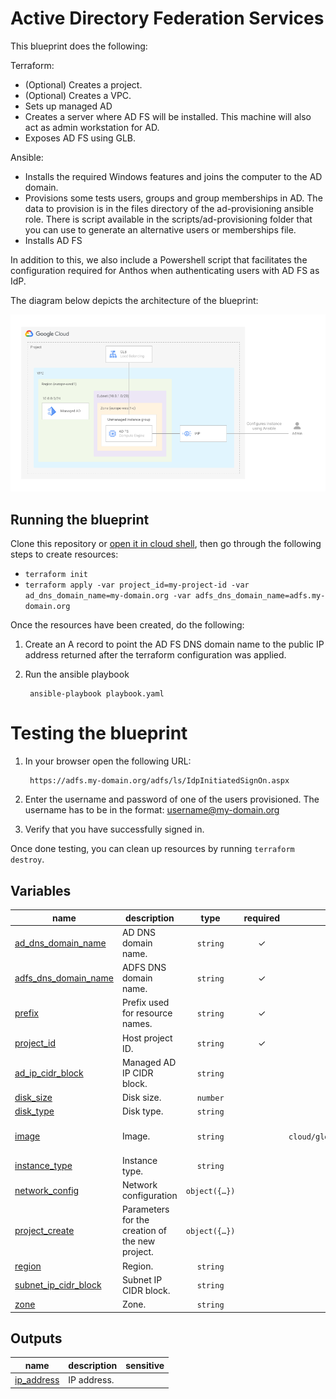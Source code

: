 # Active Directory Federation Services

This blueprint does the following:

Terraform:

- (Optional) Creates a project.
- (Optional) Creates a VPC.
- Sets up managed AD
- Creates a server where AD FS will be installed. This machine will also act as admin workstation for AD.
- Exposes AD FS using GLB.

Ansible:

- Installs the required Windows features and joins the computer to the AD domain.
- Provisions some tests users, groups and group memberships in AD. The data to provision is in the files directory of the ad-provisioning ansible role. There is script available in the scripts/ad-provisioning folder that you can use to generate an alternative users or memberships file.
- Installs AD FS

In addition to this, we also include a Powershell script that facilitates the configuration required for Anthos when authenticating users with AD FS as IdP.

The diagram below depicts the architecture of the blueprint:

![Architecture](architecture.png)

## Running the blueprint

Clone this repository or [open it in cloud shell](https://ssh.cloud.google.com/cloudshell/editor?cloudshell_git_repo=https%3A%2F%2Fgithub.com%2Fterraform-google-modules%2Fcloud-foundation-fabric&cloudshell_print=cloud-shell-readme.txt&cloudshell_working_dir=blueprints%2Fcloud-operations%2Fadfs), then go through the following steps to create resources:

- `terraform init`
- `terraform apply -var project_id=my-project-id -var ad_dns_domain_name=my-domain.org -var adfs_dns_domain_name=adfs.my-domain.org`

Once the resources have been created, do the following:

1. Create an A record to point the AD FS DNS domain name to the public IP address returned after the terraform configuration was applied.
2. Run the ansible playbook

        ansible-playbook playbook.yaml

# Testing the blueprint

1. In your browser open the following URL:

        https://adfs.my-domain.org/adfs/ls/IdpInitiatedSignOn.aspx

2. Enter the username and password of one of the users provisioned. The username has to be in the format: username@my-domain.org
3. Verify that you have successfully signed in.

Once done testing, you can clean up resources by running `terraform destroy`.
<!-- BEGIN TFDOC -->

## Variables

| name | description | type | required | default |
|---|---|:---:|:---:|:---:|
| [ad_dns_domain_name](variables.tf#L15) | AD DNS domain name. | <code>string</code> | ✓ |  |
| [adfs_dns_domain_name](variables.tf#L26) | ADFS DNS domain name. | <code>string</code> | ✓ |  |
| [prefix](variables.tf#L64) | Prefix used for resource names. | <code>string</code> | ✓ |  |
| [project_id](variables.tf#L82) | Host project ID. | <code>string</code> | ✓ |  |
| [ad_ip_cidr_block](variables.tf#L20) | Managed AD IP CIDR block. | <code>string</code> |  | <code>&#34;10.0.0.0&#47;24&#34;</code> |
| [disk_size](variables.tf#L31) | Disk size. | <code>number</code> |  | <code>50</code> |
| [disk_type](variables.tf#L37) | Disk type. | <code>string</code> |  | <code>&#34;pd-ssd&#34;</code> |
| [image](variables.tf#L43) | Image. | <code>string</code> |  | <code>&#34;projects&#47;windows-cloud&#47;global&#47;images&#47;family&#47;windows-2022&#34;</code> |
| [instance_type](variables.tf#L49) | Instance type. | <code>string</code> |  | <code>&#34;n1-standard-2&#34;</code> |
| [network_config](variables.tf#L55) | Network configuration | <code title="object&#40;&#123;&#10;  network &#61; string&#10;  subnet  &#61; string&#10;&#125;&#41;">object&#40;&#123;&#8230;&#125;&#41;</code> |  | <code>null</code> |
| [project_create](variables.tf#L73) | Parameters for the creation of the new project. | <code title="object&#40;&#123;&#10;  billing_account_id &#61; string&#10;  parent             &#61; string&#10;&#125;&#41;">object&#40;&#123;&#8230;&#125;&#41;</code> |  | <code>null</code> |
| [region](variables.tf#L87) | Region. | <code>string</code> |  | <code>&#34;europe-west1&#34;</code> |
| [subnet_ip_cidr_block](variables.tf#L93) | Subnet IP CIDR block. | <code>string</code> |  | <code>&#34;10.0.1.0&#47;28&#34;</code> |
| [zone](variables.tf#L99) | Zone. | <code>string</code> |  | <code>&#34;europe-west1-c&#34;</code> |

## Outputs

| name | description | sensitive |
|---|---|:---:|
| [ip_address](outputs.tf#L15) | IP address. |  |

<!-- END TFDOC -->
